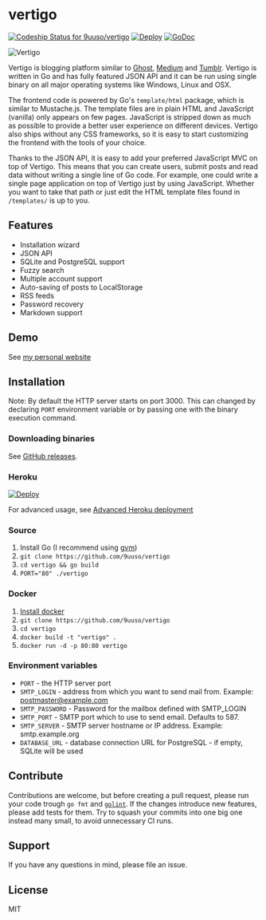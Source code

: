 vertigo
=======
[![Codeship Status for 9uuso/vertigo](https://img.shields.io/codeship/b2de9690-b16b-0132-08f1-3edef27c5b65/master.svg)](https://codeship.com/projects/69843) [![Deploy](https://img.shields.io/badge/heroku-deploy-green.svg)](https://heroku.com/deploy) [![GoDoc](https://godoc.org/github.com/9uuso/vertigo?status.svg)](https://godoc.org/github.com/9uuso/vertigo)

![Vertigo](http://i.imgur.com/ZnAQR6I.gif)

Vertigo is blogging platform similar to [Ghost](https://ghost.org), [Medium](https://medium.com) and [Tumblr](https://www.tumblr.com). Vertigo is written in Go and has fully featured JSON API and it can be run using single binary on all major operating systems like Windows, Linux and OSX.

The frontend code is powered by Go's `template/html` package, which is similar to Mustache.js. The template files are in plain HTML and JavaScript (vanilla) only appears on few pages. JavaScript is stripped down as much as possible to provide a better user experience on different devices. Vertigo also ships without any CSS frameworks, so it is easy to start customizing the frontend with the tools of your choice.

Thanks to the JSON API, it is easy to add your preferred JavaScript MVC on top of Vertigo. This means that you can create users, submit posts and read data without writing a single line of Go code. For example, one could write a single page application on top of Vertigo just by using JavaScript. Whether you want to take that path or just edit the HTML template files found in `/templates/` is up to you.

## Features

- Installation wizard
- JSON API
- SQLite and PostgreSQL support
- Fuzzy search
- Multiple account support
- Auto-saving of posts to LocalStorage
- RSS feeds
- Password recovery
- Markdown support

## Demo

See [my personal website](http://www.juusohaavisto.com/)

## Installation

Note: By default the HTTP server starts on port 3000. This can changed by declaring `PORT` environment variable or by passing one with the binary execution command.

### Downloading binaries

See [GitHub releases](https://github.com/9uuso/vertigo/releases).

### Heroku

[![Deploy](https://www.herokucdn.com/deploy/button.png)](https://heroku.com/deploy)

For advanced usage, see [Advanced Heroku deployment](https://github.com/9uuso/vertigo/wiki/Advanced-Heroku-deployment)

### Source

1. Install Go (I recommend using [gvm](https://github.com/moovweb/gvm))
2. `git clone https://github.com/9uuso/vertigo`
3. `cd vertigo && go build`
4. `PORT="80" ./vertigo`

### Docker
1. [Install docker](https://docs.docker.com/installation/)
2. `git clone https://github.com/9uuso/vertigo`
3. `cd vertigo`
4. `docker build -t "vertigo" .`
5. `docker run -d -p 80:80 vertigo`

### Environment variables
* `PORT` - the HTTP server port
* `SMTP_LOGIN` - address from which you want to send mail from. Example: postmaster@example.com
* `SMTP_PASSWORD` - Password for the mailbox defined with SMTP_LOGIN
* `SMTP_PORT` - SMTP port which to use to send email. Defaults to 587.
* `SMTP_SERVER` - SMTP server hostname or IP address. Example: smtp.example.org
* `DATABASE_URL` - database connection URL for PostgreSQL - if empty, SQLite will be used

## Contribute

Contributions are welcome, but before creating a pull request, please run your code trough `go fmt` and [`golint`](https://github.com/golang/lint). If the changes introduce new features, please  add tests for them. Try to squash your commits into one big one instead many small, to avoid unnecessary CI runs.

## Support

If you have any questions in mind, please file an issue.

## License

MIT
